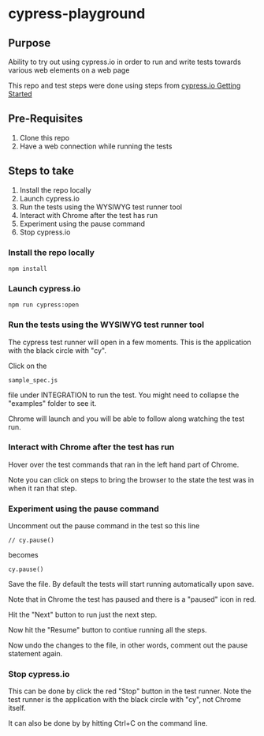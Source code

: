 # cypress-playground

## Purpose

Ability to try out using cypress.io in order to run and write tests towards various web elements on a web page

This repo and test steps were done using steps from [cypress.io Getting Started](https://docs.cypress.io/guides/getting-started/installing-cypress.html)


## Pre-Requisites

1. Clone this repo
2. Have a web connection while running the tests


## Steps to take

1. Install the repo locally
2. Launch cypress.io
3. Run the tests using the WYSIWYG test runner tool
4. Interact with Chrome after the test has run
5. Experiment using the pause command
6. Stop cypress.io

### Install the repo locally

```npm install```


### Launch cypress.io

```npm run cypress:open```


### Run the tests using the WYSIWYG test runner tool

The cypress test runner will open in a few moments. This is the application with the black circle with "cy".

Click on the 

```sample_spec.js```

file under INTEGRATION to run the test. You might need to collapse the "examples" folder to see it.


Chrome will launch and you will be able to follow along watching the test run.


### Interact with Chrome after the test has run

Hover over the test commands that ran in the left hand part of Chrome.

Note you can click on steps to bring the browser to the state the test was in when it ran that step.


### Experiment using the pause command

Uncomment out the pause command in the test so this line

```// cy.pause()```

becomes

```cy.pause()```

Save the file.  By default the tests will start running automatically upon save.

Note that in Chrome the test has paused and there is a "paused" icon in red.

Hit the "Next" button to run just the next step.

Now hit the "Resume" button to contiue running all the steps.

Now undo the changes to the file, in other words, comment out the pause statement again.


### Stop cypress.io

This can be done by click the red "Stop" button in the test runner.  Note the test runner is the application with the black circle with "cy", not Chrome itself.

It can also be done by by hitting Ctrl+C on the command line.